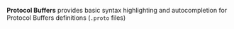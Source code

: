 **Protocol Buffers** provides basic syntax highlighting and autocompletion for Protocol Buffers definitions (`.proto` files)
